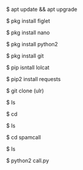 $ apt update && apt upgrade

$ pkg install figlet

$ pkg install nano

$ pkg install python2

$ pkg install git

$ pip isntall lolcat

$ pip2 install requests

$ git clone (ulr)

$ Is

$ cd

$ Is

$ cd spamcall

$ Is

$ python2 call.py
